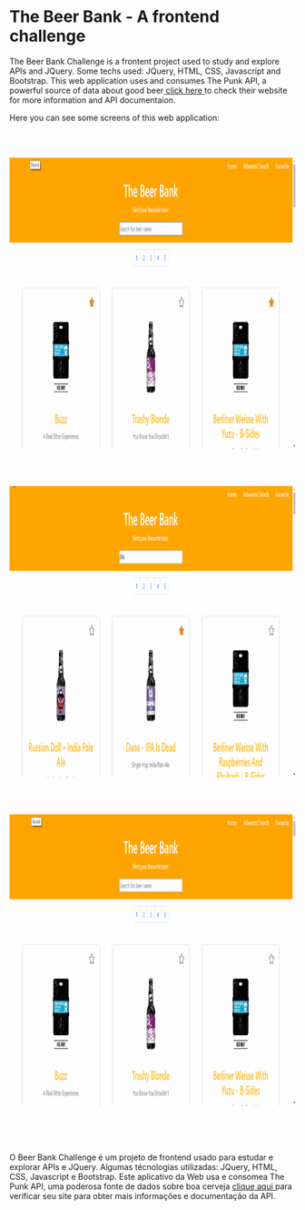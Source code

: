 # The Beer Bank - A frontend challenge

The Beer Bank Challenge is a frontent project used to study and explore APIs and JQuery. Some techs used: JQuery, HTML, CSS, Javascript and Bootstrap. This web application uses and consumes The Punk API, a powerful source of data about good beer<a href="https://punkapi.com/"> click here </a> to check their website for more information and API documentaion.

Here you can see some screens of this web application:

<br>
<br>

<img
src="example_img/BB_search.gif"
raw=true
alt="Search and modal" 
height="512px" 
/>

<br>
<br>

<img
src="example_img/BB_adv_search.gif"
raw=true
alt="Advanced search screen" 
height="512px" 
/>

<br>
<br>

<img
src="example_img/BB_favourites.gif"
raw=true
alt="Favourites screen" 
height="512px" 
/>

<br> 
<br>
<br>

O Beer Bank Challenge é um projeto de frontend usado para estudar e explorar APIs e JQuery. Algumas técnologias utilizadas: JQuery, HTML, CSS, Javascript e Bootstrap. Este aplicativo da Web usa e consomea The Punk API, uma poderosa fonte de dados sobre boa cerveja <a href="https://punkapi.com/"> clique aqui </a> para verificar seu site para obter mais informações e documentação da API.

